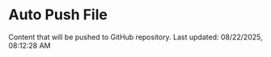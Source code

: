 # Auto Push File

Content that will be pushed to GitHub repository.
Last updated: 08/22/2025, 08:12:28 AM